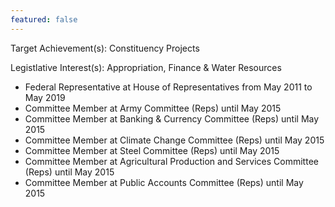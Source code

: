 ```yaml
---
featured: false
---
```

Target Achievement(s): Constituency Projects

Legistlative Interest(s): Appropriation, Finance & Water Resources

* Federal Representative at House of Representatives from May 2011 to May 2019
* Committee Member at Army Committee (Reps) until May 2015
* Committee Member at Banking & Currency Committee (Reps) until May 2015
* Committee Member at Climate Change Committee (Reps) until May 2015
* Committee Member at Steel Committee (Reps) until May 2015
* Committee Member at Agricultural Production and Services Committee (Reps) until May 2015
* Committee Member at Public Accounts Committee (Reps) until May 2015

